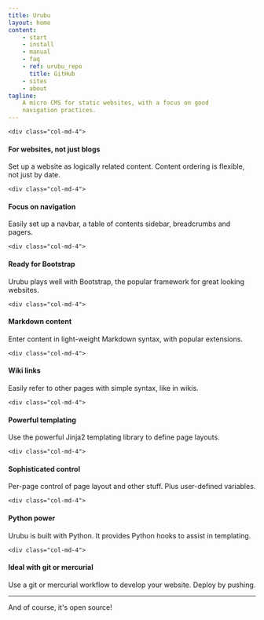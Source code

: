 ```yaml
---
title: Urubu 
layout: home
content:
    - start 
    - install
    - manual 
    - faq
    - ref: urubu_repo 
      title: GitHub 
    - sites
    - about
tagline:
    A micro CMS for static websites, with a focus on good
    navigation practices.
---
```

<div class="row">

    <div class="col-md-4">
<h4>For websites, not just blogs</h4>
<p>
Set up a website as logically related content. Content
ordering is flexible, not just by date.
</p>  
    </div>

    <div class="col-md-4">
<h4>Focus on navigation</h4>
<p>
Easily set up a navbar, a table of contents sidebar,
breadcrumbs and pagers. 
</p>
    </div>

    <div class="col-md-4">
<h4>Ready for Bootstrap</h4>
<p>
Urubu plays well with Bootstrap, the popular framework
for great looking websites.
</p>
    </div>

<div class="clearfix visible-md visible-lg"></div>

    <div class="col-md-4">
<h4>Markdown content</h4>
<p>
Enter content in light-weight Markdown syntax, with
popular extensions.
</p>
    </div>

    <div class="col-md-4">
<h4>Wiki links</h4>
<p>
Easily refer to other pages with
simple syntax, like in wikis. 
</p>
    </div> 

    <div class="col-md-4">
<h4>Powerful templating</h4>
<p>
Use the powerful Jinja2 templating library to 
define page layouts.
</p>  
    </div>

<div class="clearfix visible-md visible-lg"></div>

    <div class="col-md-4">
<h4>Sophisticated control</h4>
<p>
  Per-page control of page layout 
  and other stuff. Plus
  user-defined variables.  
</p>  
    </div>

    <div class="col-md-4">
<h4>Python power</h4>
<p>
Urubu is built with Python. It provides Python hooks
to assist in templating.   
</p>  
    </div>

    <div class="col-md-4">
<h4>Ideal with git or mercurial</h4>
<p>
Use a git or mercurial workflow to develop
your website. Deploy by pushing.
</p>
    </div>

</div>

<hr class="half-rule">


<div class="row">
  <div class="col-md-8 col-md-offset-2 text-center">
    <p class="lead">And of course, it's open source!</p>  
  </div>
</div>

